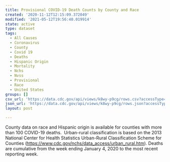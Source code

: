 ```yaml
---
title: Provisional COVID-19 Death Counts by County and Race
created: '2020-11-12T12:15:09.372049'
modified: '2021-05-12T19:56:40.019914'
state: active
type: dataset
tags:
  - All Causes
  - Coronavirus
  - County
  - Covid 19
  - Deaths
  - Hispanic Origin
  - Mortality
  - Nchs
  - Nvss
  - Provisional
  - Race
  - United States
groups: []
csv_url: 'https://data.cdc.gov/api/views/k8wy-p9cg/rows.csv?accessType=DOWNLOAD'
json_url: 'https://data.cdc.gov/api/views/k8wy-p9cg/rows.json?accessType=DOWNLOAD'
layout: post

---
```

County data on race and Hispanic origin is available for counties with more than 100 COVID-19 deaths.  Urban-rural classification is based on the 2013 National Center for Health Statistics Urban-Rural Classification Scheme for Counties (https://www.cdc.gov/nchs/data_access/urban_rural.htm).  Deaths are cumulative from the week ending January 4, 2020 to the most recent reporting week.
